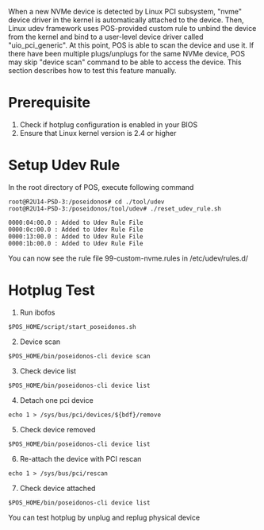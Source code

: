 
When a new NVMe device is detected by Linux PCI subsystem, "nvme" device driver in the kernel is automatically attached to the device. Then, Linux udev framework uses POS-provided custom rule to unbind the device from the kernel and bind to a user-level device driver called "uio_pci_generic". At this point, POS is able to scan the device and use it. If there have been multiple plugs/unplugs for the same NVMe device, POS may skip "device scan" command to be able to access the device. This section describes how to test this feature manually.

Prerequisite
========
1. Check if hotplug configuration is enabled in your BIOS
2. Ensure that Linux kernel version is 2.4 or higher

Setup Udev Rule
========
In the root directory of POS, execute following command

```
root@R2U14-PSD-3:/poseidonos# cd ./tool/udev
root@R2U14-PSD-3:/poseidonos/tool/udev# ./reset_udev_rule.sh
 
0000:04:00.0 : Added to Udev Rule File
0000:0c:00.0 : Added to Udev Rule File
0000:13:00.0 : Added to Udev Rule File
0000:1b:00.0 : Added to Udev Rule File
```

You can now see the rule file 99-custom-nvme.rules in /etc/udev/rules.d/

Hotplug Test
========

1. Run ibofos
```
$POS_HOME/script/start_poseidonos.sh
```

2. Device scan
```
$POS_HOME/bin/poseidonos-cli device scan
```

3. Check device list
```
$POS_HOME/bin/poseidonos-cli device list
```

4. Detach one pci device
```
echo 1 > /sys/bus/pci/devices/${bdf}/remove
```

5. Check device removed
```
$POS_HOME/bin/poseidonos-cli device list
```

6. Re-attach the device with PCI rescan
```
echo 1 > /sys/bus/pci/rescan
```

7. Check device attached
```
$POS_HOME/bin/poseidonos-cli device list
```

You can test hotplug by unplug and replug physical device
